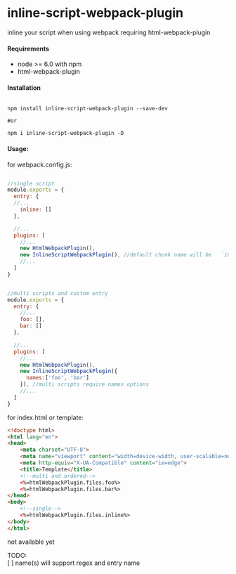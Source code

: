 # inline-script-webpack-plugin


inline your script when using webpack requiring html-webpack-plugin


#### Requirements
* node >= 6.0 with npm
* html-webpack-plugin


#### Installation
```shell

npm install inline-script-webpack-plugin --save-dev

#or

npm i inline-script-webpack-plugin -D

```

#### Usage:

for webpack.config.js:
```javascript

//single script
module.exports = {
  entry: {
  //...
    inline: []
  },

  //...
  plugins: [
    //...
    new HtmlWebpackPlugin(),
    new InlineScriptWebpackPlugin(), //default chunk name will be   `inline` if no name option is given
    //...
  ]
}


//multi scripts and custom entry
module.exports = {
  entry: {
    //...
    foo: [],
    bar: []
  },

  //...
  plugins: [
    //...
    new HtmlWebpackPlugin(),
    new InlineScriptWebpackPlugin({
      names:['foo', 'bar']
    }), //multi scripts require names options
    //...
  ]
}

```

for index.html or template:

```html
<!doctype html>
<html lang="en">
<head>
    <meta charset="UTF-8">
    <meta name="viewport" content="width=device-width, user-scalable=no, initial-scale=1.0, maximum-scale=1.0, minimum-scale=1.0">
    <meta http-equiv="X-UA-Compatible" content="ie=edge">
    <title>Template</title>
    <!--multi and ordered-->
    <%=htmlWebpackPlugin.files.foo%>
    <%=htmlWebpackPlugin.files.bar%>
</head>
<body>
    <!--single-->
    <%=htmlWebpackPlugin.files.inline%>
</body>
</html>
```

not available yet

TODO:  
[  ] name(s) will support regex and entry name